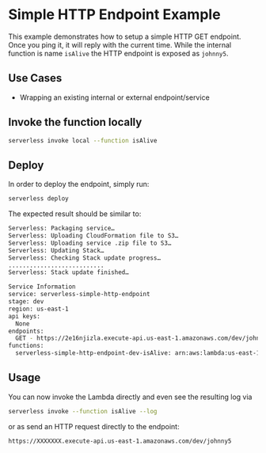 # Simple HTTP Endpoint Example

This example demonstrates how to setup a simple HTTP GET endpoint. Once you ping it, it will reply with the current time. While the internal function is name `isAlive` the HTTP endpoint is exposed as `johnny5`.

## Use Cases

- Wrapping an existing internal or external endpoint/service

## Invoke the function locally

```bash
serverless invoke local --function isAlive
```

## Deploy

In order to deploy the endpoint, simply run:

```bash
serverless deploy
```

The expected result should be similar to:

```bash
Serverless: Packaging service…
Serverless: Uploading CloudFormation file to S3…
Serverless: Uploading service .zip file to S3…
Serverless: Updating Stack…
Serverless: Checking Stack update progress…
...........................
Serverless: Stack update finished…

Service Information
service: serverless-simple-http-endpoint
stage: dev
region: us-east-1
api keys:
  None
endpoints:
  GET - https://2e16njizla.execute-api.us-east-1.amazonaws.com/dev/johnny5
functions:
  serverless-simple-http-endpoint-dev-isAlive: arn:aws:lambda:us-east-1:488110005556:function:serverless-simple-http-endpoint-dev-isAlive
```

## Usage

You can now invoke the Lambda directly and even see the resulting log via

```bash
serverless invoke --function isAlive --log
```

or as send an HTTP request directly to the endpoint:

```bash
https://XXXXXXX.execute-api.us-east-1.amazonaws.com/dev/johnny5
```
